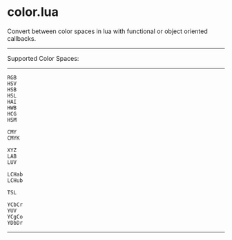 color.lua
===============

Convert between color spaces in lua with functional or object oriented callbacks.

------ ------ ------ ------ ------

Supported Color Spaces:

------ ------ ------ 

```
RGB
HSV
HSB
HSL
HAI
HWB
HCG
HSM

CMY
CMYK

XYZ
LAB
LUV

LCHab
LCHub

TSL

YCbCr
YUV
YCgCo
YDbDr
```

------ ------ ------ ------ ------

